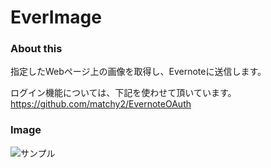 ﻿EverImage
=========
### About this

指定したWebページ上の画像を取得し、Evernoteに送信します。 
   
ログイン機能については、下記を使わせて頂いています。   
https://github.com/matchy2/EvernoteOAuth

### Image

![サンプル](https://raw.githubusercontent.com/wiki/the-takeo/EverImage/images/Sample01.JPG)
